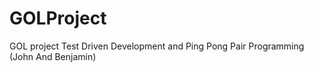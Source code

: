 # GOLProject
GOL project Test Driven Development and Ping Pong Pair Programming (John And Benjamin)
